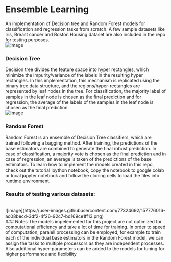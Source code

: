# Ensemble Learning
An implementation of Decision tree and Random Forest models for classification and regression tasks from scratch. A few sample datasets like Iris, Breast cancer and Boston Housing dataset are also included in the repo for testing purposes. 
<br />
![image](https://user-images.githubusercontent.com/77324692/157775726-de4e956d-00d3-469c-aa2c-6befb6607cb7.png)
<br />
### Decision Tree
Decision tree divides the feature space into hyper rectangles, which minimize the impurity/variance of the labels in the resulting hyper rectangles. In this implementation, this mechanism is replicated using the binary tree data structure, and the regions/hyper-rectangles are represented by leaf nodes in the tree. 
For classification, the majority label of samples in the leaf node is chosen as the final prediction and for regression, the average of the labels of the samples in the leaf node is chosen as the final prediction.
<br />
![image](https://user-images.githubusercontent.com/77324692/157775761-fa02a9ad-3bd1-4399-85ec-ebe91ff1e735.png)
<br />
### Random Forest
Random Forest is an ensemble of Decision Tree classifiers, which are trained following a bagging method. After training, the predictions of the base estimators are combined to generate the final robust prediction. In case of classification, a majority vote is chosen as the final prediction and in case of regression, an average is taken of the predictions of the base estimators.
To learn how to implement the models created in this repo, check out the tutorial ipython notebook, copy the notebook to google colab or local jupyter notebook and follow the cloning cells to load the files into runtime environment.
<br />
### Results of testing various datasets:
<br />
![image](https://user-images.githubusercontent.com/77324692/157776016-ac08becd-3df2-4f26-92c7-bd169ce1ff13.png)
<br />
### Notes
The models impelemented for this project are not optimized for computational efficiency and take a lot of
time for training. In order to speed of computation, paralell processing can be employed, for example to
train each of the individual base estimators in the Random Forest model, we can assign the tasks to multiple
processors as they are independent processes. Also additional hyper-parameters can be added to the models
for tuning for higher performance and flexibility
